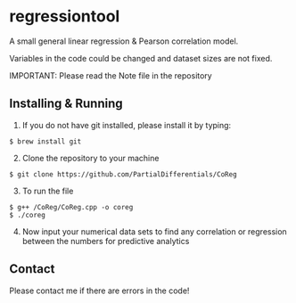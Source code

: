 # regressiontool
A small general linear regression &amp; Pearson correlation model.

Variables in the code could be changed and dataset sizes are not fixed.

IMPORTANT: Please read the Note file in the repository 

## Installing &amp; Running

1) If you do not have git installed, please install it by typing:

```
$ brew install git
```

2) Clone the repository to your machine 

```
$ git clone https://github.com/PartialDifferentials/CoReg
```

3) To run the file

```
$ g++ /CoReg/CoReg.cpp -o coreg
$ ./coreg
```

4) Now input your numerical data sets to find any correlation or regression between the numbers for predictive analytics

## Contact 

Please contact me if there are errors in the code!
